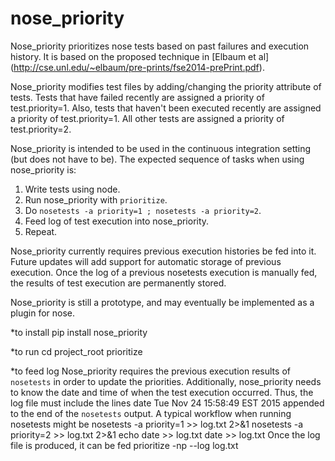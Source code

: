 # nose_priority
Nose_priority prioritizes nose tests based on past failures and execution history. It is based on the proposed technique in [Elbaum et al] (http://cse.unl.edu/~elbaum/pre-prints/fse2014-prePrint.pdf).

Nose_priority modifies test files by adding/changing the priority attribute of tests. Tests that have failed recently are assigned a priority of test.priority=1. Also, tests that haven't been executed recently are assigned a priority of test.priority=1. All other tests are assigned a priority of test.priority=2.

Nose_priority is intended to be used in the continuous integration setting (but does not have to be). The expected sequence of tasks when using nose_priority is:

1. Write tests using node.
2. Run nose_priority with `prioritize`.
3. Do `nosetests -a priority=1 ; nosetests -a priority=2`.
4. Feed log of test execution into nose_priority.
5. Repeat.

Nose_priority currently requires previous execution histories be fed into it. Future updates will add support for automatic storage of previous execution. Once the log of a previous nosetests execution is manually fed, the results of test execution are permanently stored.

Nose_priority is still a prototype, and may eventually be implemented as a plugin for nose. 

*to install
	pip install nose_priority

*to run
	cd project_root
	prioritize

*to feed log
Nose_priority requires the previous execution results of `nosetests` in order to update the priorities. Additionally, nose_priority needs to know the date and time of when the test execution occurred. Thus, the log file must include the lines
	date
	Tue Nov 24 15:58:49 EST 2015
appended to the end of the `nosetests` output. A typical workflow when running nosetests might be
	nosetests -a priority=1 >> log.txt 2>&1
	nosetests -a priority=2 >> log.txt 2>&1
	echo date >> log.txt
	date >> log.txt
Once the log file is produced, it can be fed
	prioritize -np --log log.txt
